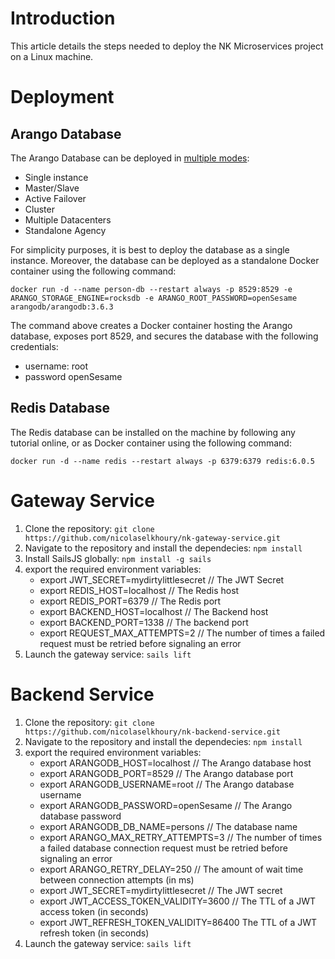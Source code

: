 # Introduction

This article details the steps needed to deploy the NK Microservices project on a Linux machine.

# Deployment

## Arango Database

The Arango Database can be deployed in [multiple modes](https://www.arangodb.com/docs/stable/deployment.html): 
* Single instance
* Master/Slave
* Active Failover
* Cluster
* Multiple Datacenters
* Standalone Agency

For simplicity purposes, it is best to deploy the database as a single instance. Moreover, the database can be deployed as a standalone Docker container using the following command:

```
docker run -d --name person-db --restart always -p 8529:8529 -e ARANGO_STORAGE_ENGINE=rocksdb -e ARANGO_ROOT_PASSWORD=openSesame arangodb/arangodb:3.6.3

```

The command above creates a Docker container hosting the Arango database, exposes port 8529, and secures the database with the following credentials:
* username: root
* password openSesame


## Redis Database

The Redis database can be installed on the machine by following any tutorial online, or as Docker container using the following command:

```
docker run -d --name redis --restart always -p 6379:6379 redis:6.0.5
```

# Gateway Service

1. Clone the repository: ```git clone https://github.com/nicolaselkhoury/nk-gateway-service.git```
2. Navigate to the repository and install the dependecies: ```npm install```
3. Install SailsJS globally: ```npm install -g sails```
3. export the required environment variables:
    * export JWT_SECRET=mydirtylittlesecret     // The JWT Secret
    * export REDIS_HOST=localhost               // The Redis host
    * export REDIS_PORT=6379                    // The Redis port
    * export BACKEND_HOST=localhost             // The Backend host
    * export BACKEND_PORT=1338                  // The backend port
    * export REQUEST_MAX_ATTEMPTS=2             // The number of times a failed request must be retried before signaling an error
4. Launch the gateway service: ```sails lift```

# Backend Service

1. Clone the repository: ```git clone https://github.com/nicolaselkhoury/nk-backend-service.git```
2. Navigate to the repository and install the dependecies: ```npm install```
3. export the required environment variables:
    * export ARANGODB_HOST=localhost             // The Arango database host
    * export ARANGODB_PORT=8529                  // The Arango database port
    * export ARANGODB_USERNAME=root              // The Arango database username
    * export ARANGODB_PASSWORD=openSesame        // The Arango database password
    * export ARANGODB_DB_NAME=persons            // The database name
    * export ARANGO_MAX_RETRY_ATTEMPTS=3         // The number of times a failed database connection request must be retried before signaling an error
    * export ARANGO_RETRY_DELAY=250              // The amount of wait time between connection attempts (in ms)
    * export JWT_SECRET=mydirtylittlesecret      // The JWT secret
    * export JWT_ACCESS_TOKEN_VALIDITY=3600      // The TTL of a JWT access token (in seconds)
    * export JWT_REFRESH_TOKEN_VALIDITY=86400    The TTL of a JWT refresh token (in seconds)
4. Launch the gateway service: ```sails lift```
